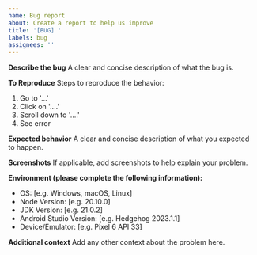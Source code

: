 ```yaml
---
name: Bug report
about: Create a report to help us improve
title: '[BUG] '
labels: bug
assignees: ''
---
```


**Describe the bug**
A clear and concise description of what the bug is.

**To Reproduce**
Steps to reproduce the behavior:
1. Go to '...'
2. Click on '....'
3. Scroll down to '....'
4. See error

**Expected behavior**
A clear and concise description of what you expected to happen.

**Screenshots**
If applicable, add screenshots to help explain your problem.

**Environment (please complete the following information):**
- OS: [e.g. Windows, macOS, Linux]
- Node Version: [e.g. 20.10.0]
- JDK Version: [e.g. 21.0.2]
- Android Studio Version: [e.g. Hedgehog 2023.1.1]
- Device/Emulator: [e.g. Pixel 6 API 33]

**Additional context**
Add any other context about the problem here. 